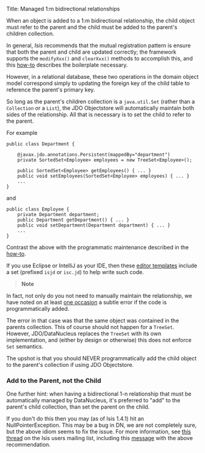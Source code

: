 Title: Managed 1:m bidirectional relationships

When an object is added to a 1:m bidirectional relationship, the child object must refer to the parent and the child must be added to the parent's children collection.

In general, *Isis* recommends that the mutual registration pattern is ensure that both the parent and child are updated correctly; the framework supports the `modifyXxx()` and `clearXxx()` methods to accomplish this, and this [how-to](../../../more-advanced-topics/how-to-04-060-How-to-set-up-and-maintain-bidirectional-relationships.html) describes the boilerplate necessary.  

However, in a relational database, these two operations in the domain object model correspond simply to updating the foreign key of the child table to reference the parent's primary key.

So long as the parent's children collection is a `java.util.Set` (rather than a `Collection` or a `List`), the JDO Objectstore will automatically maintain both sides of the relationship.  All that is necessary is to set the child to refer to the parent.
  
For example

    public class Department {

        @javax.jdo.annotations.Persistent(mappedBy="department")
        private SortedSet<Employee> employees = new TreeSet<Employee>();

        public SortedSet<Employee> getEmployees() { ... }
        public void setEmployees(SortedSet<Employee> employees) { ... }
        ...
    }

and

    public class Employee {
        private Department department;
        public Department getDepartment() { ... }
        public void setDepartment(Department department) { ... }
        ...
    }
    
Contrast the above with the programmatic maintenance described in the [how-to](../../../more-advanced-topics/how-to-04-060-How-to-set-up-and-maintain-bidirectional-relationships.html).

If you use Eclipse or IntelliJ as your IDE, then these [editor templates](../../../intro/resources/editor-templates.html) include a set (prefixed `isjd` or `isc.jd`) to help write such code.

> **Note**
> 
In fact, not only do you not need to manually maintain the relationship, we have noted on at least [one occasion](http://markmail.org/message/agnwmzocvdfht32f) a subtle error if the code is programmatically added.
>
The error in that case was that the same object was contained in the parents collection.  This of course should not happen for a `TreeSet`.  However, JDO/DataNucleus replaces the `TreeSet` with its own implementation, and (either by design or otherwise) this does not enforce `Set` semantics.
>
The upshot is that you should NEVER programmatically add the child object to the parent's collection if using JDO Objectstore.

### Add to the Parent, not the Child

One further hint: when having a bidirectional 1-n relationship that must be automatically managed by DataNucleus, it's preferred to "add" to the parent's child collection, than set the parent on the child.

If you don't do this then you may (as of Isis 1.4.1) hit an NullPointerException.  This may be a bug in DN, we are not completely sure, but the above idiom seems to fix the issue.  For more information, see [this thread](http://isis.markmail.org/thread/ipu2lzqqikqdglox) on the Isis users mailing list, including this [message](http://markmail.org/message/hblptpw675mlw723) with the above recommendation.
